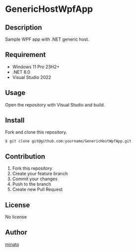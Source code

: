 # GenericHostWpfApp

## Description

Sample WPF app with .NET generic host.

## Requirement

- Windows 11 Pro 23H2+
- .NET 8.0
- Visual Studio 2022

## Usage

Open the repository with Visual Studio and build.

## Install

Fork and clone this repository.

```
$ git clone git@github.com:yourname/GenericHostWpfApp.git
```

## Contribution

1. Fork this repository
2. Create your feature branch
3. Commit your changes
4. Push to the branch
5. Create new Pull Request

## License

No license

## Author

[minato](https://blog.minatoproject.com/)
